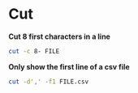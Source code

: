 # Cut

**Cut 8 first characters in a line**
```bash
cut -c 8- FILE
```

**Only show the first line of a csv file**
```bash
cut -d',' -f1 FILE.csv
```
